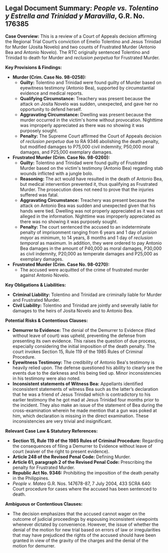 ## Legal Document Summary: *People vs. Tolentino y Estrella and Trinidad y Maravilla*, G.R. No. 176385

**Case Overview:** This is a review of a Court of Appeals decision affirming the Regional Trial Court’s conviction of Emelio Tolentino and Jesus Trinidad for Murder (Josita Novelo) and two counts of Frustrated Murder (Antonio Bea and Antonio Novelo). The RTC originally sentenced Tolentino and Trinidad to death for Murder and *reclusion perpetua* for Frustrated Murder.

**Key Provisions & Findings:**

*   **Murder (Crim. Case No. 98-0258):**
    *   **Guilty:** Tolentino and Trinidad were found guilty of Murder based on eyewitness testimony (Antonio Bea), supported by circumstantial evidence and medical reports.
    *   **Qualifying Circumstance:** Treachery was present because the attack on Josita Novelo was sudden, unexpected, and gave her no opportunity to defend herself.
    *   **Aggravating Circumstance:** Dwelling was present because the murder occurred in the victim's home without provocation. Nighttime was improperly appreciated as there was no showing it was purposely sought.
    *   **Penalty:** The Supreme Court affirmed the Court of Appeals decision of *reclusion perpetua* due to RA 9346 abolishing the death penalty, but modified damages to P75,000 civil indemnity, P50,000 moral damages, and P25,000 exemplary damages.
*   **Frustrated Murder (Crim. Case No. 98-0260):**
    *   **Guilty:** Tolentino and Trinidad were found guilty of Frustrated Murder based on the victim's testimony (Antonio Bea) regarding stab wounds inflicted with a jungle bolo.
    *   **Reasoning:** The act would have resulted in the death of Antonio Bea, but medical intervention prevented it, thus qualifying as Frustrated Murder. The prosecution does not need to prove that the injuries suffered was fatal.
    *   **Aggravating Circumstance:** Treachery was present because the attack on Antonio Bea was sudden and unexpected given that his hands were tied. Dwelling was not properly appreciated as it was not alleged in the information. Nighttime was improperly appreciated as there was no showing it was purposely sought.
    *   **Penalty:** The court sentenced the accused to an indeterminate penalty of imprisonment ranging from 6 years and 1 day of *prision mayor* as minimum, to 14 years, 8 months and 1 day of *reclusion temporal* as maximum. In addition, they were ordered to pay Antonio Bea damages in the amount of P40,000 as moral damages, P30,000 as civil indemnity, P20,000 as temperate damages and P25,000 as exemplary damages.
*   **Frustrated Murder (Crim. Case No. 98-0270):**
    *   The accused were acquitted of the crime of frustrated murder against Antonio Novelo.

**Key Obligations & Liabilities:**

*   **Criminal Liability:** Tolentino and Trinidad are criminally liable for Murder and Frustrated Murder.
*   **Civil Liability:** Tolentino and Trinidad are jointly and severally liable for damages to the heirs of Josita Novelo and to Antonio Bea.

**Potential Risks & Contentious Clauses:**

*   **Demurrer to Evidence:** The denial of the Demurrer to Evidence (filed without leave of court) was upheld, preventing the defense from presenting its own evidence. This raises the question of due process, especially considering the initial imposition of the death penalty. The court invokes Section 15, Rule 119 of the 1985 Rules of Criminal Procedure.
*   **Eyewitness Testimony:** The credibility of Antonio Bea's testimony is heavily relied upon. The defense questioned his ability to clearly see the events due to the darkness and his being tied up. Minor inconsistencies in his testimony were also noted.
*   **Inconsistent statements of Witness Bea:** Appellants identified inconsistent statements of witness Bea such as the latter’s declaration that he was a friend of Jesus Trinidad which is contradictory to his earlier testimony the he got mad at Jesus Trinidad four months prior to the incident. They also make an issue of the statement of Bea during the cross-examination wherein he made mention that a gun was poked at him, which declaration is missing in the direct examination. These inconsistencies are very trivial and insignificant.

**Relevant Case Law & Statutory References:**

*   **Section 15, Rule 119 of the 1985 Rules of Criminal Procedure:** Regarding the consequences of filing a Demurrer to Evidence without leave of court (waiver of the right to present evidence).
*   **Article 248 of the Revised Penal Code:** Defining Murder.
*   **Article 61, paragraph 2 of the Revised Penal Code:** Prescribing the penalty for Frustrated Murder.
*   **Republic Act No. 9346:** Prohibiting the imposition of the death penalty in the Philippines.
*   *People v. Mateo* G.R. Nos. 147678-87, 7 July 2004, 433 SCRA 640: Court procedure for cases where the accused has been sentenced to death.

**Ambiguous or Contentious Clauses:**

*   The decision emphasizes that the accused cannot wager on the outcome of judicial proceedings by espousing inconsistent viewpoints whenever dictated by convenience. However, the issue of whether the denial of the motion for new trial based on errors of law or irregularities that may have prejudiced the rights of the accused should have been granted in view of the gravity of the charges and the denial of the motion for demurrer.
